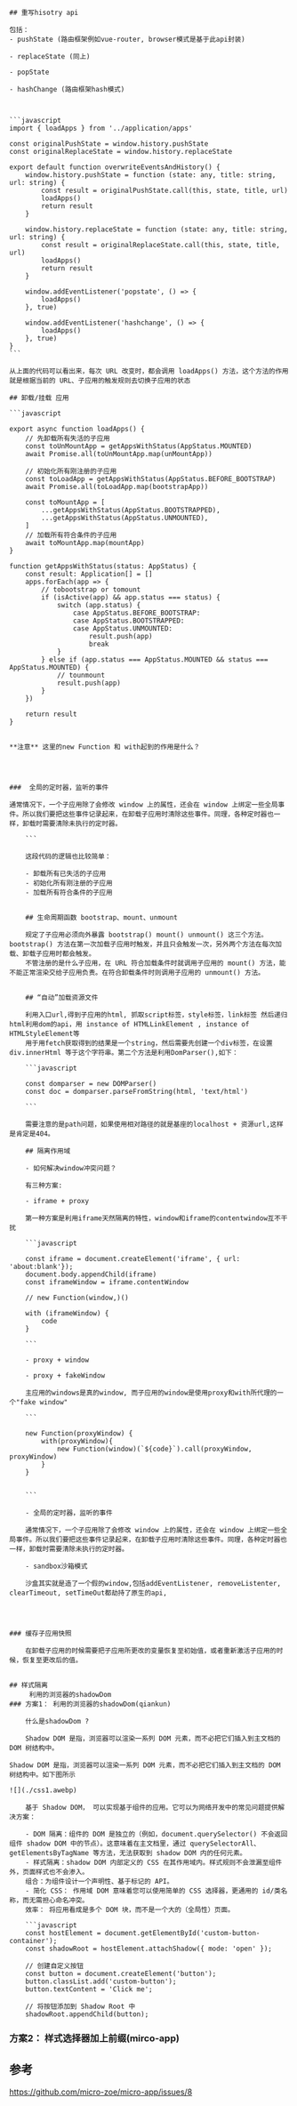     ## 重写hisotry api

    包括：
    - pushState (路由框架例如vue-router, browser模式是基于此api封装)

    - replaceState (同上)

    - popState 

    - hashChange (路由框架hash模式)



    ```javascript
    import { loadApps } from '../application/apps'

    const originalPushState = window.history.pushState
    const originalReplaceState = window.history.replaceState

    export default function overwriteEventsAndHistory() {
        window.history.pushState = function (state: any, title: string, url: string) {
            const result = originalPushState.call(this, state, title, url)
            loadApps()
            return result
        }
        
        window.history.replaceState = function (state: any, title: string, url: string) {
            const result = originalReplaceState.call(this, state, title, url)
            loadApps()
            return result
        }
        
        window.addEventListener('popstate', () => {
            loadApps()
        }, true)
        
        window.addEventListener('hashchange', () => {
            loadApps()
        }, true)
    }
    ```

    从上面的代码可以看出来，每次 URL 改变时，都会调用 loadApps() 方法，这个方法的作用就是根据当前的 URL、子应用的触发规则去切换子应用的状态

    ## 卸载/挂载 应用

    ```javascript

    export async function loadApps() {
        // 先卸载所有失活的子应用
        const toUnMountApp = getAppsWithStatus(AppStatus.MOUNTED)
        await Promise.all(toUnMountApp.map(unMountApp))
        
        // 初始化所有刚注册的子应用
        const toLoadApp = getAppsWithStatus(AppStatus.BEFORE_BOOTSTRAP)
        await Promise.all(toLoadApp.map(bootstrapApp))

        const toMountApp = [
            ...getAppsWithStatus(AppStatus.BOOTSTRAPPED),
            ...getAppsWithStatus(AppStatus.UNMOUNTED),
        ]
        // 加载所有符合条件的子应用
        await toMountApp.map(mountApp)
    }

    function getAppsWithStatus(status: AppStatus) {
        const result: Application[] = []
        apps.forEach(app => {
            // tobootstrap or tomount
            if (isActive(app) && app.status === status) {
                switch (app.status) {
                    case AppStatus.BEFORE_BOOTSTRAP:
                    case AppStatus.BOOTSTRAPPED:
                    case AppStatus.UNMOUNTED:
                        result.push(app)
                        break
                }
            } else if (app.status === AppStatus.MOUNTED && status === AppStatus.MOUNTED) {
                // tounmount
                result.push(app)
            }
        })

        return result
    }

```

**注意** 这里的new Function 和 with起到的作用是什么？




###  全局的定时器，监听的事件
  
通常情况下，一个子应用除了会修改 window 上的属性，还会在 window 上绑定一些全局事件。所以我们要把这些事件记录起来，在卸载子应用时清除这些事件。同理，各种定时器也一样，卸载时需要清除未执行的定时器。

    ```

    这段代码的逻辑也比较简单：

    - 卸载所有已失活的子应用
    - 初始化所有刚注册的子应用
    - 加载所有符合条件的子应用


    ## 生命周期函数 bootstrap、mount、unmount

    规定了子应用必须向外暴露 bootstrap() mount() unmount() 这三个方法。bootstrap() 方法在第一次加载子应用时触发，并且只会触发一次，另外两个方法在每次加载、卸载子应用时都会触发。
    不管注册的是什么子应用，在 URL 符合加载条件时就调用子应用的 mount() 方法，能不能正常渲染交给子应用负责。在符合卸载条件时则调用子应用的 unmount() 方法。


    ## “自动”加载资源文件

    利用入口url,得到子应用的html, 抓取script标签，style标签，link标签 然后递归html利用dom的api，用 instance of HTMLLinkElement , instance of HTMLStyleElement等
    用于用fetch获取得到的结果是一个string，然后需要先创建一个div标签，在设置div.innerHtml 等于这个字符串。第二个方法是利用DomParser(),如下：

    ```javascript

    const domparser = new DOMParser()
    const doc = domparser.parseFromString(html, 'text/html')

    ```

    需要注意的是path问题，如果使用相对路径的就是基座的localhost + 资源url,这样是肯定是404。

    ## 隔离作用域

    - 如何解决window冲突问题？

    有三种方案:

    - iframe + proxy

    第一种方案是利用iframe天然隔离的特性，window和iframe的contentwindow互不干扰

    ```javascript

    const iframe = document.createElement('iframe', { url: 'about:blank'});
    document.body.appendChild(iframe)
    const iframeWindow = iframe.contentWindow

    // new Function(window,)()

    with (iframeWindow) {
        code
    }

    ```

    - proxy + window

    - proxy + fakeWindow

    主应用的windows是真的window, 而子应用的window是使用proxy和with所代理的一个"fake window"

    ```

    new Function(proxyWindow) {
        with(proxyWindow){
            new Function(window)(`${code}`).call(proxyWindow, proxyWindow)
        }
    }


    ```

    - 全局的定时器，监听的事件
    
    通常情况下，一个子应用除了会修改 window 上的属性，还会在 window 上绑定一些全局事件。所以我们要把这些事件记录起来，在卸载子应用时清除这些事件。同理，各种定时器也一样，卸载时需要清除未执行的定时器。

    - sandbox沙箱模式

    沙盒其实就是造了一个假的window,包括addEventListener, removeListenter, clearTimeout, setTimeOut都劫持了原生的api,




### 缓存子应用快照

    在卸载子应用的时候需要把子应用所更改的变量恢复至初始值，或者重新激活子应用的时候，恢复至更改后的值。


## 样式隔离
     利用的浏览器的shadowDom
### 方案1： 利用的浏览器的shadowDom(qiankun)

    什么是shadowDom ?

    Shadow DOM 是指，浏览器可以渲染一系列 DOM 元素，而不必把它们插入到主文档的 DOM 树结构中。

Shadow DOM 是指，浏览器可以渲染一系列 DOM 元素，而不必把它们插入到主文档的 DOM 树结构中。如下图所示

![](./css1.awebp)

    基于 Shadow DOM， 可以实现基于组件的应用。它可以为网络开发中的常见问题提供解决方案：

    - DOM 隔离：组件的 DOM 是独立的（例如，document.querySelector() 不会返回组件 shadow DOM 中的节点）。这意味着在主文档里，通过 querySelectorAll、getElementsByTagName 等方法，无法获取到 shadow DOM 内的任何元素。
    - 样式隔离：shadow DOM 内部定义的 CSS 在其作用域内。样式规则不会泄漏至组件外，页面样式也不会渗入。
    组合：为组件设计一个声明性、基于标记的 API。
    - 简化 CSS： 作用域 DOM 意味着您可以使用简单的 CSS 选择器，更通用的 id/类名称，而无需担心命名冲突。
    效率： 将应用看成是多个 DOM 块，而不是一个大的（全局性）页面。

    ```javascript
    const hostElement = document.getElementById('custom-button-container');
    const shadowRoot = hostElement.attachShadow({ mode: 'open' });

    // 创建自定义按钮
    const button = document.createElement('button');
    button.classList.add('custom-button');
    button.textContent = 'Click me';

    // 将按钮添加到 Shadow Root 中
    shadowRoot.appendChild(button);
```


### 方案2： 样式选择器加上前缀(mirco-app)



## 参考

https://github.com/micro-zoe/micro-app/issues/8
